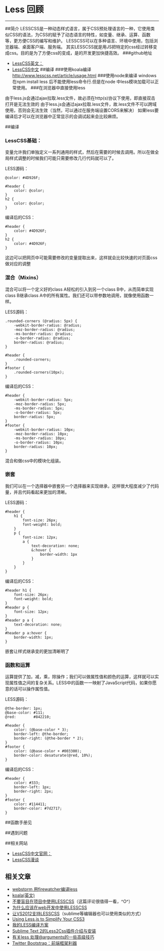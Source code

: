 # Less 回顾

---
##简介
LESSCSS是一种动态样式语言，属于CSS预处理语言的一种，它使用类似CSS的语法，为CSS的赋予了动态语言的特性，如变量、继承、运算、函数等，更方便CSS的编写和维护。
LESSCSS可以在多种语言、环境中使用，包括浏览器端、桌面客户端、服务端。
其实LESSCSS就是用JS把特定的css经过转移变成css。目的是为了方便css的变成，是的开发更加快捷高效。
###github地址
- [LessCSS英文：](https://github.com/cloudhead/less.js)
- [LessCSS中文](https://github.com/feichang/lesscss.net)
##编译
###使用koala编译
http://www.lesscss.net/article/usage.html
###使用node来编译
windows在npm install less
后不能使用less命令行.但是在node 中less模块加载可以正常使用。
###在浏览器中直接使用less
<link rel="stylesheet/less" type="text/css" href="styles.css" />
<script src="https://raw.githubusercontent.com/less/less.js/master/dist/less-1.4.2.min.js" type="text/javascript"></script>
由于less.js会通过ajax拉取.less文件，故必须在http(s)协议下使用，即直接双击打开是无法生效的
由于less.js会通过ajax拉取.less文件，故.less文件不可以跨域使用，否则会无法生效（当然，可以通过在服务端设置CORS来解决）
如果less要编译后才可以在浏览器中正常显示的会调试起来会比较麻烦。

##编译

### LessCSS基础：

变量允许我们单独定义一系列通用的样式，然后在需要的时候去调用。所以在做全局样式调整的时候我们可能只需要修改几行代码就可以了。

LESS源码：

	@color: #4D926F;

	#header {
		color: @color;
	}
	h2 {
		color: @color;
	}


编译后的CSS：

	#header {
		color: #4D926F;
	}
	h2 {
		color: #4D926F;
	}

这边可以把网页中可能需要修改的变量提取出来，这样就会比较快速的对页面css做对应的调整
### 混合（Mixins）

混合可以将一个定义好的class A轻松的引入到另一个class B中，从而简单实现class B继承class A中的所有属性。我们还可以带参数地调用，就像使用函数一样。

LESS源码：

	.rounded-corners (@radius: 5px) {
		-webkit-border-radius: @radius;
		-moz-border-radius: @radius;
		-ms-border-radius: @radius;
		-o-border-radius: @radius;
		border-radius: @radius;
	}
	
	#header {
		.rounded-corners;
	}
	#footer {
		.rounded-corners(10px);
	}

编译后的CSS：

	#header {
		-webkit-border-radius: 5px;
		-moz-border-radius: 5px;
		-ms-border-radius: 5px;
		-o-border-radius: 5px;
		border-radius: 5px;
	}
	#footer {
		-webkit-border-radius: 10px;
		-moz-border-radius: 10px;
		-ms-border-radius: 10px;
		-o-border-radius: 10px;
		border-radius: 10px;
	}

混合和做css中的模块化组装。
### 嵌套

我们可以在一个选择器中嵌套另一个选择器来实现继承，这样很大程度减少了代码量，并且代码看起来更加的清晰。

LESS源码：

	#header {
		h1 {
			font-size: 26px;
			font-weight: bold;
		}
		p {
			font-size: 12px;
			a {
				text-decoration: none;
				&:hover {
					border-width: 1px
				}
			}
		}
	}

编译后的CSS：

	#header h1 {
		font-size: 26px;
		font-weight: bold;
	}
	#header p {
		font-size: 12px;
	}
	#header p a {
		text-decoration: none;
	}
	#header p a:hover {
		border-width: 1px;
	}
嵌套让样式继承变的更加清晰明了
### 函数和运算

运算提供了加，减，乘，除操作；我们可以做属性值和颜色的运算，这样就可以实现属性值之间的复杂关系。LESS中的函数一一映射了JavaScript代码，如果你愿意的话可以操作属性值。

LESS源码：

	@the-border: 1px;
	@base-color: #111;
	@red:        #842210;

	#header {
		color: (@base-color * 3);
		border-left: @the-border;
		border-right: (@the-border * 2);
	}
	#footer {
		color: (@base-color + #003300);
		border-color: desaturate(@red, 10%);
	}

编译后的CSS：

	#header {
		color: #333;
		border-left: 1px;
		border-right: 2px;
	}
	#footer {
		color: #114411;
		border-color: #7d2717;
	}

##函数手册见



##遇到问题

##相关网站
- [LessCSS中文官网：](http://www.lesscss.net/)
- [LessCSS漫谈](http://www.html-js.com/article/column/127)

## 相关文章

- [webstorm 用firewatcher编译less](http://www.cnblogs.com/enix/archive/2013/06/07/3123899.html)
- [koala(英文)](http://www.webresourcesdepot.com/desktop-compiler-for-less-sass-compass-and-coffeescript-koala/)
- [不要盲目在项目中使用LESSCSS](http://www.cnblogs.com/hooray/archive/2011/12/02/2272212.html)（这篇评论很值得一看，^O^）
- [为什么应该在web开发中使用LESSCSS](http://blog.ryanye.me/2012/10/06/why-you-should-use-lesscss/)
- [让VS2012支持LESSCSS](http://oklai.name/2012/08/%E8%AE%A9vs2012%E6%94%AF%E6%8C%81less-css/)（sublime等编辑器也可以使用类似的方式）
- [Using Less.js to Simplify Your CSS3](http://designshack.net/articles/css/using-less-js-to-simplify-your-css3)
- [我的LESS编译方案](http://www.cnblogs.com/gewei/p/3242558.html)
- [Sublime Text 2的Less2Css插件介绍与安装](http://fdream.net/blog/article/783.aspx)
- [有关less 处理@arguments的一些高级技巧](http://www.cnblogs.com/rubylouvre/p/3207573.html)
- [Twitter Bootstrap：前端框架利器](http://www.programmer.com.cn/13861/)
